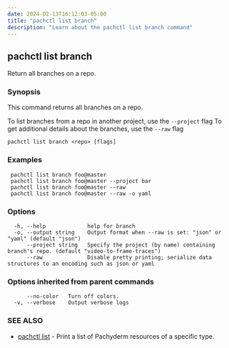 ```yaml
---
date: 2024-02-13T16:12:03-05:00
title: "pachctl list branch"
description: "Learn about the pachctl list branch command"
---
```


## pachctl list branch

Return all branches on a repo.

### Synopsis

This command returns all branches on a repo. 

 To list branches from a repo in another project, use the `--project` flag 
 To get additional details about the branches, use the `--raw` flag 


```
pachctl list branch <repo> [flags]
```

### Examples

```
 pachctl list branch foo@master 
 pachctl list branch foo@master --project bar 
 pachctl list branch foo@master --raw 
 pachctl list branch foo@master --raw -o yaml 

```

### Options

```
  -h, --help             help for branch
  -o, --output string    Output format when --raw is set: "json" or "yaml" (default "json")
      --project string   Specify the project (by name) containing branch's repo. (default "video-to-frame-traces")
      --raw              Disable pretty printing; serialize data structures to an encoding such as json or yaml
```

### Options inherited from parent commands

```
      --no-color   Turn off colors.
  -v, --verbose    Output verbose logs
```

### SEE ALSO

* [pachctl list](../pachctl_list)	 - Print a list of Pachyderm resources of a specific type.

